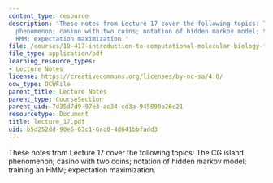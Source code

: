 ```yaml
---
content_type: resource
description: 'These notes from Lecture 17 cover the following topics: The CG island
  phenomenon; casino with two coins; notation of hidden markov model; training an
  HMM; expectation maximization.'
file: /courses/18-417-introduction-to-computational-molecular-biology-fall-2004/b5d252dd90e663c16ac04d641bbfadd3_lecture_17.pdf
file_type: application/pdf
learning_resource_types:
- Lecture Notes
license: https://creativecommons.org/licenses/by-nc-sa/4.0/
ocw_type: OCWFile
parent_title: Lecture Notes
parent_type: CourseSection
parent_uid: 7d35d7d9-97e3-ac34-cd3a-945090b26e21
resourcetype: Document
title: lecture_17.pdf
uid: b5d252dd-90e6-63c1-6ac0-4d641bbfadd3
---
```

These notes from Lecture 17 cover the following topics: The CG island phenomenon; casino with two coins; notation of hidden markov model; training an HMM; expectation maximization.